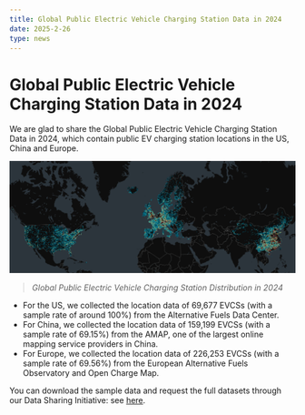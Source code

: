 ```yaml
---
title: Global Public Electric Vehicle Charging Station Data in 2024
date: 2025-2-26
type: news
---
```


# Global Public Electric Vehicle Charging Station Data in 2024

We are glad to share the Global Public Electric Vehicle Charging Station Data in 2024, which contain public EV charging station locations in the US, China and Europe. 

![Global Public Electric Vehicle Charging Station Data in 2024](./imgs/3.png)
> *Global Public Electric Vehicle Charging Station Distribution in 2024*

- For the US, we collected the location data of 69,677 EVCSs (with a sample rate of around 100%) from the Alternative Fuels Data Center.
- For China, we collected the location data of 159,199 EVCSs (with a sample rate of 69.15%) from the AMAP, one of the largest online mapping service providers in China.
- For Europe, we collected the location data of 226,253 EVCSs (with a sample rate of 69.56%) from the European Alternative Fuels Observatory and Open Charge Map.

You can download the sample data and request the full datasets through our Data Sharing Initiative: see [here](/data). 

<style scoped>
img {
    background-color: white;
}
</style>